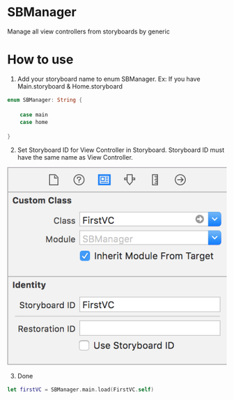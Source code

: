 # SBManager
Manage all view controllers from storyboards by generic

# How to use

1. Add your storyboard name to enum SBManager. Ex: If you have Main.storyboard & Home.storyboard

```swift
enum SBManager: String {
    
    case main
    case home

}

```
2. Set Storyboard ID for View Controller in Storyboard. Storyboard ID must have the same name as View Controller.

<img src="https://github.com/katafo/SBManager/blob/master/screenshot.png" />

3. Done

```swift
let firstVC = SBManager.main.load(FirstVC.self)

```

